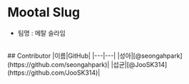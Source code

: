 # Mootal Slug
- 팀명 : 메탈 슬라임
<br>
## Contributor
|이름|GitHub|
|---|---|
|성아|[@seongahpark](https://github.com/seongahpark)|
|섭균|[@JooSK314](https://github.com/JooSK314)|

